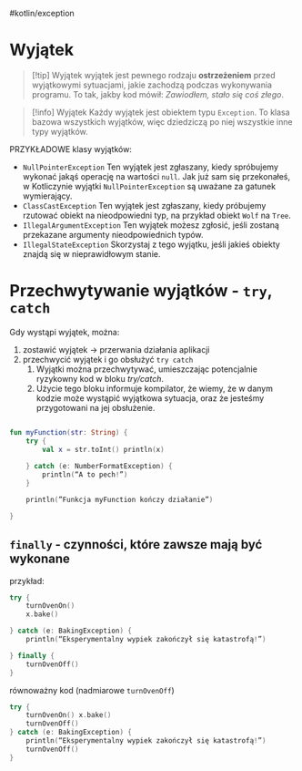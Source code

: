 #kotlin/exception

# Wyjątek

>[!tip] Wyjątek
>wyjątek jest pewnego rodzaju **ostrzeżeniem** przed wyjątkowymi sytuacjami, jakie zachodzą podczas wykonywania programu. 
>To tak, jakby kod mówił: *Zawiodłem, stało się coś złego*.

>[!info] Wyjątek
>Każdy wyjątek jest obiektem typu `Exception`. 
>To klasa bazowa wszystkich wyjątków, więc dziedziczą po niej wszystkie inne typy wyjątków.

PRZYKŁADOWE klasy wyjątków:
- `NullPointerException` Ten wyjątek jest zgłaszany, kiedy spróbujemy wykonać jakąś operację na wartości `null`. Jak już sam się przekonałeś, w Kotliczynie wyjątki `NullPointerException` są uważane za gatunek wymierający.
- `ClassCastException` Ten wyjątek jest zgłaszany, kiedy próbujemy rzutować obiekt na nieodpowiedni typ, na przykład obiekt `Wolf` na `Tree`.
- `IllegalArgumentException` Ten wyjątek możesz zgłosić, jeśli zostaną przekazane argumenty nieodpowiednich typów.
- `IllegalStateException` Skorzystaj z tego wyjątku, jeśli jakieś obiekty znajdą się w nieprawidłowym stanie.

#


# Przechwytywanie wyjątków - `try`, `catch`
Gdy wystąpi wyjątek, można:
1. zostawić wyjątek -> przerwania działania aplikacji
2. przechwycić wyjątek i go obsłużyć `try catch`
	1. Wyjątki można przechwytywać, umieszczając potencjalnie ryzykowny kod w bloku *try/catch*.
	2. Użycie tego bloku informuje kompilator, że wiemy, że w danym kodzie może wystąpić wyjątkowa sytuacja, oraz że jesteśmy przygotowani na jej obsłużenie.

```kotlin

fun myFunction(str: String) {
	try {
		val x = str.toInt() println(x)
	
	} catch (e: NumberFormatException) {
		println(“A to pech!”)
	}

	println(”Funkcja myFunction kończy działanie”) 

}
```

## `finally` - czynności, które zawsze mają być wykonane

przykład:
```kotlin
try {
	turnOvenOn() 
	x.bake()

} catch (e: BakingException) {
	println(“Eksperymentalny wypiek zakończył się katastrofą!”)

} finally { 
	turnOvenOff()
}
```
równoważny kod (nadmiarowe `turnOvenOff`)
```kotlin
try {
	turnOvenOn() x.bake()
	turnOvenOff()
} catch (e: BakingException) {
	println(“Eksperymentalny wypiek zakończył się katastrofą!”)
	turnOvenOff()
}
```
















